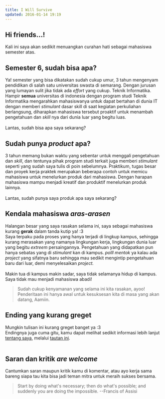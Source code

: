 ```yaml
---
title: I Will Survive
updated: 2016-01-14 19:19
---
```


## Hi friends...!
Kali ini saya akan sedikit menuangkan curahan hati sebagai mahasiswa semester atas.

<div class="divider"></div>

## Semester 6, sudah bisa apa?
Ya! semester yang bisa dikatakan sudah cukup umur, 3 tahun mengenyam pendidikan di salah satu universitas swasta di semarang.
Dengan jurusan yang lumayan sulit jika tidak ada _effort_ yang cukup. Teknik Informatika.
Hampir **semua** universitas di indonesia dengan program studi Teknik Informatika mengarahkan mahasiswanya untuk dapat
bertahan di dunia IT dengan memberi _stimulant_ dasar skill di saat kegiatan perkuliahan berlangsung, diharapkan
mahasiswa tersebut proaktif untuk menambah pengetahuan dan _skill_ nya dari dunia luar yang begitu luas.
<br><br>
Lantas, sudah bisa apa saya sekarang?<br>

## Sudah punya _product_ apa?
3 tahun memang bukan waktu yang sebentar untuk menggali pengetahuan dan _skill_, dan tentunya pihak program studi terkait juga memberi
_stimulant_ seperti yang sudah saya tulis di poin sebelumnya. Praktikum, tugas besar dan proyek kerja praktek merupakan beberapa contoh
untuk memicu mahasiswa untuk menelurkan produk dari mahasiswa. Dengan harapan mahasiswa mampu menjadi kreatif dan produktif menelurkan
produk lainnya.
<br><br>
Lantas, sudah punya saya produk apa saya sekarang?<br>

## Kendala mahasiswa _aras-arasen_
Halangan besar yang saya rasakan selama ini, saya sebagai mahasiswa kurang **gerak** dalam tanda kutip ya! :3
<br>Saya terpaku pada proses yang hanya terjadi di lingkup kampus, sehingga kurang merasakan yang namanya lingkungan kerja, lingkungan
dunia luar yang begitu _extreem_ persaingannya. Pengetahuan yang didapatkan pun hanya sebatas yang di _stimulant_ kan di kampus. _polll mentok_ ya kalau ada _project_ yang sifatnya baru sehingga mau sedikit mengintip pengetahuan baru dari luar, demi menyelesaikan
_project._
<br><br>
Makin tua di kampus makin sadar, saya tidak selamanya hidup di kampus. Saya tidak mau menjadi mahasiswa abadi!

> Sudah cukup kenyamanan yang selama ini kita rasakan, ayoo! Penderitaan ini hanya awal untuk kesuksesan kita di masa yang akan datang, Aamiin.

## Ending yang kurang greget
Mungkin tulisan ini kurang greget banget ya :3
<br>Endingnya juga cuma gitu, kamu dapat melihat sedikit informasi lebih lanjut [tentang saya](/personal/about),
melalui [tautan ini](http://mtrohman.github.io/personal/about).
<br><br>

## Saran dan kritik _are welcome_
Cantumkan saran maupun kritik kamu di komentar, atau ayo kerja sama bareng siapa tau
kita bisa jadi teman mitra untuk meraih sukses bersama.


> Start by doing what's necessary; then do what's possible; and suddenly you are doing the impossible. --Francis of Assisi

